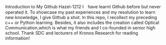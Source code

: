 Introduction to My Github Hazel-1212
I　have learnt Github before but never operated it. 
To showcase my past experiences and my resolution to learn new knowledge, I give Github a shot.
In this repo, I recollect my preceding c++ or Python learning.
Besides, it also includes the creation called Optical Communication,which is what my friends and I co-founded in senior high school.
Thank SDC and lecturers of Kronos Research for reading information! 
